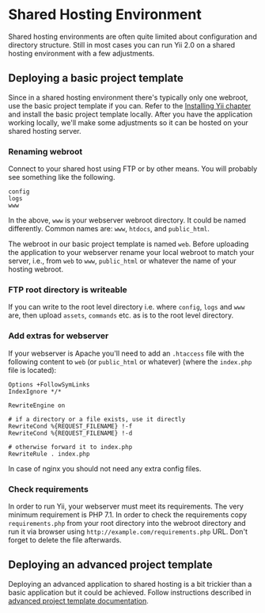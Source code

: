 Shared Hosting Environment
==========================

Shared hosting environments are often quite limited about configuration and directory structure. Still in most cases you
can run Yii 2.0 on a shared hosting environment with a few adjustments.

## Deploying a basic project template

Since in a shared hosting environment there's typically only one webroot, use the basic project template if you can.
Refer to the [Installing Yii chapter](start-installation.md) and install the basic project template locally.
After you have the application working locally, we'll make some adjustments so it can be hosted on your shared hosting
server.

### Renaming webroot <span id="renaming-webroot"></span>

Connect to your shared host using FTP or by other means. You will probably see something like the following.
 
```
config
logs
www
```

In the above, `www` is your webserver webroot directory. It could be named differently. Common names are: `www`,
`htdocs`, and `public_html`.

The webroot in our basic project template is named `web`. Before uploading the application to your webserver rename
your local webroot to match your server, i.e., from `web` to `www`, `public_html` or whatever the name of your hosting
webroot.

### FTP root directory is writeable

If you can write to the root level directory i.e. where `config`, `logs` and `www` are, then upload `assets`, `commands`
etc. as is to the root level directory.

### Add extras for webserver <span id="add-extras-for-webserver"></span>

If your webserver is Apache you'll need to add an `.htaccess` file with the following content to `web`
(or `public_html` or whatever) (where the `index.php` file is located):

```
Options +FollowSymLinks
IndexIgnore */*

RewriteEngine on

# if a directory or a file exists, use it directly
RewriteCond %{REQUEST_FILENAME} !-f
RewriteCond %{REQUEST_FILENAME} !-d

# otherwise forward it to index.php
RewriteRule . index.php
```

In case of nginx you should not need any extra config files.

### Check requirements

In order to run Yii, your webserver must meet its requirements. The very minimum requirement is PHP 7.1. In order to
check the requirements copy `requirements.php` from your root directory into the webroot directory and run it via
browser using `http://example.com/requirements.php` URL. Don't forget to delete the file afterwards.

## Deploying an advanced project template

Deploying an advanced application to shared hosting is a bit trickier than a basic application but it could be achieved.
Follow instructions described in
[advanced project template documentation](https://github.com/yiisoft/yii2-app-advanced/blob/master/docs/guide/topic-shared-hosting.md).
